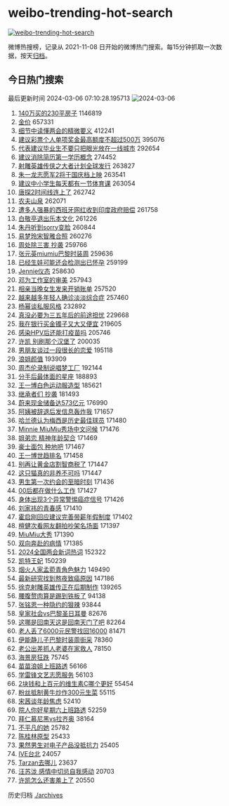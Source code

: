 # weibo-trending-hot-search

[![weibo-trending-hot-search](https://github.com/ameizi/weibo-trending-hot-search/actions/workflows/ci.yml/badge.svg)](https://github.com/ameizi/weibo-trending-hot-search/actions/workflows/ci.yml)

微博热搜榜，记录从 2021-11-08 日开始的微博热门搜索。每15分钟抓取一次数据，按天[归档](./archives)。

## 今日热门搜索

<!-- BEGIN --> 
最后更新时间 2024-03-06 07:10:28.195713 
![2024-03-06](https://imgs-storage.s3.us-east-005.backblazeb2.com/20240306/2024-03-06.png?versionId=4_z8fbbed132d73df8689c40f13_f101d23600ed8a360_d20240305_m231028_c005_v0501000_t0036_u01709680228109) 
1. [140万买的230平房子](https://s.weibo.com/weibo?q=140%E4%B8%87%E4%B9%B0%E7%9A%84230%E5%B9%B3%E6%88%BF%E5%AD%90&t=31&band_rank=1&Refer=top) 1146819
1. [金价](https://s.weibo.com/weibo?q=%E9%87%91%E4%BB%B7&t=31&band_rank=2&Refer=top) 657331
1. [细节中读懂两会的精微要义](https://s.weibo.com/weibo?q=%23%E7%BB%86%E8%8A%82%E4%B8%AD%E8%AF%BB%E6%87%82%E4%B8%A4%E4%BC%9A%E7%9A%84%E7%B2%BE%E5%BE%AE%E8%A6%81%E4%B9%89%23&t=31&band_rank=3&Refer=top) 412241
1. [建议彩票个人单项奖金最高额度不超过500万](https://s.weibo.com/weibo?q=%23%E5%BB%BA%E8%AE%AE%E5%BD%A9%E7%A5%A8%E4%B8%AA%E4%BA%BA%E5%8D%95%E9%A1%B9%E5%A5%96%E9%87%91%E6%9C%80%E9%AB%98%E9%A2%9D%E5%BA%A6%E4%B8%8D%E8%B6%85%E8%BF%87500%E4%B8%87%23&t=31&band_rank=4&Refer=top) 395076
1. [代表建议毕业生不要只把眼光放在一线城市](https://s.weibo.com/weibo?q=%23%E4%BB%A3%E8%A1%A8%E5%BB%BA%E8%AE%AE%E6%AF%95%E4%B8%9A%E7%94%9F%E4%B8%8D%E8%A6%81%E5%8F%AA%E6%8A%8A%E7%9C%BC%E5%85%89%E6%94%BE%E5%9C%A8%E4%B8%80%E7%BA%BF%E5%9F%8E%E5%B8%82%23&t=31&band_rank=5&Refer=top) 292654
1. [建议消除简历第一学历概念](https://s.weibo.com/weibo?q=%23%E5%BB%BA%E8%AE%AE%E6%B6%88%E9%99%A4%E7%AE%80%E5%8E%86%E7%AC%AC%E4%B8%80%E5%AD%A6%E5%8E%86%E6%A6%82%E5%BF%B5%23&t=31&band_rank=6&Refer=top) 274452
1. [射雕英雄传侠之大者计划全球发行](https://s.weibo.com/weibo?q=%23%E5%B0%84%E9%9B%95%E8%8B%B1%E9%9B%84%E4%BC%A0%E4%BE%A0%E4%B9%8B%E5%A4%A7%E8%80%85%E8%AE%A1%E5%88%92%E5%85%A8%E7%90%83%E5%8F%91%E8%A1%8C%23&t=31&band_rank=7&Refer=top) 263827
1. [朱一龙志愿军2将于国庆档上映](https://s.weibo.com/weibo?q=%E6%9C%B1%E4%B8%80%E9%BE%99%E5%BF%97%E6%84%BF%E5%86%9B2%E5%B0%86%E4%BA%8E%E5%9B%BD%E5%BA%86%E6%A1%A3%E4%B8%8A%E6%98%A0&t=31&band_rank=8&Refer=top) 263541
1. [建议中小学生每天都有一节体育课](https://s.weibo.com/weibo?q=%23%E5%BB%BA%E8%AE%AE%E4%B8%AD%E5%B0%8F%E5%AD%A6%E7%94%9F%E6%AF%8F%E5%A4%A9%E9%83%BD%E6%9C%89%E4%B8%80%E8%8A%82%E4%BD%93%E8%82%B2%E8%AF%BE%23&t=31&band_rank=9&Refer=top) 263054
1. [唐探2时间线连上了](https://s.weibo.com/weibo?q=%E5%94%90%E6%8E%A22%E6%97%B6%E9%97%B4%E7%BA%BF%E8%BF%9E%E4%B8%8A%E4%BA%86&t=31&band_rank=10&Refer=top) 262742
1. [农夫山泉](https://s.weibo.com/weibo?q=%E5%86%9C%E5%A4%AB%E5%B1%B1%E6%B3%89&t=31&band_rank=11&Refer=top) 262071
1. [遭多人强暴的西班牙网红收到印度政府赔偿](https://s.weibo.com/weibo?q=%23%E9%81%AD%E5%A4%9A%E4%BA%BA%E5%BC%BA%E6%9A%B4%E7%9A%84%E8%A5%BF%E7%8F%AD%E7%89%99%E7%BD%91%E7%BA%A2%E6%94%B6%E5%88%B0%E5%8D%B0%E5%BA%A6%E6%94%BF%E5%BA%9C%E8%B5%94%E5%81%BF%23&t=31&band_rank=12&Refer=top) 261758
1. [白敬亭退出乐本文化](https://s.weibo.com/weibo?q=%23%E7%99%BD%E6%95%AC%E4%BA%AD%E9%80%80%E5%87%BA%E4%B9%90%E6%9C%AC%E6%96%87%E5%8C%96%23&t=31&band_rank=13&Refer=top) 261226
1. [朱丹听到sorry变脸](https://s.weibo.com/weibo?q=%23%E6%9C%B1%E4%B8%B9%E5%90%AC%E5%88%B0sorry%E5%8F%98%E8%84%B8%23&t=31&band_rank=14&Refer=top) 260844
1. [易梦玲宋智雅合照](https://s.weibo.com/weibo?q=%23%E6%98%93%E6%A2%A6%E7%8E%B2%E5%AE%8B%E6%99%BA%E9%9B%85%E5%90%88%E7%85%A7%23&t=31&band_rank=15&Refer=top) 260276
1. [周处除三害 抄袭](https://s.weibo.com/weibo?q=%E5%91%A8%E5%A4%84%E9%99%A4%E4%B8%89%E5%AE%B3%20%E6%8A%84%E8%A2%AD&t=31&band_rank=16&Refer=top) 259766
1. [张元英miumiu巴黎时装周](https://s.weibo.com/weibo?q=%23%E5%BC%A0%E5%85%83%E8%8B%B1miumiu%E5%B7%B4%E9%BB%8E%E6%97%B6%E8%A3%85%E5%91%A8%23&t=31&band_rank=17&Refer=top) 259636
1. [已经生娃可能还会检测出已怀孕](https://s.weibo.com/weibo?q=%E5%B7%B2%E7%BB%8F%E7%94%9F%E5%A8%83%E5%8F%AF%E8%83%BD%E8%BF%98%E4%BC%9A%E6%A3%80%E6%B5%8B%E5%87%BA%E5%B7%B2%E6%80%80%E5%AD%95&t=31&band_rank=18&Refer=top) 259199
1. [Jennie仪态](https://s.weibo.com/weibo?q=%23Jennie%E4%BB%AA%E6%80%81%23&t=31&band_rank=19&Refer=top) 258630
1. [邓为工作室的审美](https://s.weibo.com/weibo?q=%23%E9%82%93%E4%B8%BA%E5%B7%A5%E4%BD%9C%E5%AE%A4%E7%9A%84%E5%AE%A1%E7%BE%8E%23&t=31&band_rank=20&Refer=top) 257943
1. [相亲当晚女生发来开销账单](https://s.weibo.com/weibo?q=%23%E7%9B%B8%E4%BA%B2%E5%BD%93%E6%99%9A%E5%A5%B3%E7%94%9F%E5%8F%91%E6%9D%A5%E5%BC%80%E9%94%80%E8%B4%A6%E5%8D%95%23&t=31&band_rank=21&Refer=top) 257520
1. [越来越多年轻人确诊淡淡综合症](https://s.weibo.com/weibo?q=%23%E8%B6%8A%E6%9D%A5%E8%B6%8A%E5%A4%9A%E5%B9%B4%E8%BD%BB%E4%BA%BA%E7%A1%AE%E8%AF%8A%E6%B7%A1%E6%B7%A1%E7%BB%BC%E5%90%88%E7%97%87%23&t=31&band_rank=22&Refer=top) 257460
1. [杨幂谈私服风格](https://s.weibo.com/weibo?q=%23%E6%9D%A8%E5%B9%82%E8%B0%88%E7%A7%81%E6%9C%8D%E9%A3%8E%E6%A0%BC%23&t=31&band_rank=23&Refer=top) 232892
1. [真没必要为三五年后的前途担忧](https://s.weibo.com/weibo?q=%E7%9C%9F%E6%B2%A1%E5%BF%85%E8%A6%81%E4%B8%BA%E4%B8%89%E4%BA%94%E5%B9%B4%E5%90%8E%E7%9A%84%E5%89%8D%E9%80%94%E6%8B%85%E5%BF%A7&t=31&band_rank=24&Refer=top) 229668
1. [我在银行买金镯子又大又便宜](https://s.weibo.com/weibo?q=%23%E6%88%91%E5%9C%A8%E9%93%B6%E8%A1%8C%E4%B9%B0%E9%87%91%E9%95%AF%E5%AD%90%E5%8F%88%E5%A4%A7%E5%8F%88%E4%BE%BF%E5%AE%9C%23&t=31&band_rank=25&Refer=top) 219605
1. [感染HPV后还能打疫苗吗](https://s.weibo.com/weibo?q=%23%E6%84%9F%E6%9F%93HPV%E5%90%8E%E8%BF%98%E8%83%BD%E6%89%93%E7%96%AB%E8%8B%97%E5%90%97%23&t=31&band_rank=26&Refer=top) 205746
1. [许凯 别刷那个汉堡了](https://s.weibo.com/weibo?q=%E8%AE%B8%E5%87%AF%20%E5%88%AB%E5%88%B7%E9%82%A3%E4%B8%AA%E6%B1%89%E5%A0%A1%E4%BA%86&t=31&band_rank=27&Refer=top) 200035
1. [男朋友谈过一段很长的恋爱](https://s.weibo.com/weibo?q=%23%E7%94%B7%E6%9C%8B%E5%8F%8B%E8%B0%88%E8%BF%87%E4%B8%80%E6%AE%B5%E5%BE%88%E9%95%BF%E7%9A%84%E6%81%8B%E7%88%B1%23&t=31&band_rank=28&Refer=top) 195118
1. [浪姐颜值](https://s.weibo.com/weibo?q=%23%E6%B5%AA%E5%A7%90%E9%A2%9C%E5%80%BC%23&t=31&band_rank=45&Refer=top) 193909
1. [周杰伦录制说唱梦工厂](https://s.weibo.com/weibo?q=%23%E5%91%A8%E6%9D%B0%E4%BC%A6%E5%BD%95%E5%88%B6%E8%AF%B4%E5%94%B1%E6%A2%A6%E5%B7%A5%E5%8E%82%23&t=31&band_rank=29&Refer=top) 192144
1. [分手后最体面的星座](https://s.weibo.com/weibo?q=%E5%88%86%E6%89%8B%E5%90%8E%E6%9C%80%E4%BD%93%E9%9D%A2%E7%9A%84%E6%98%9F%E5%BA%A7&t=31&band_rank=30&Refer=top) 188893
1. [王一博白色运动服造型](https://s.weibo.com/weibo?q=%23%E7%8E%8B%E4%B8%80%E5%8D%9A%E7%99%BD%E8%89%B2%E8%BF%90%E5%8A%A8%E6%9C%8D%E9%80%A0%E5%9E%8B%23&t=31&band_rank=31&Refer=top) 185621
1. [继承者们 抄袭](https://s.weibo.com/weibo?q=%E7%BB%A7%E6%89%BF%E8%80%85%E4%BB%AC%20%E6%8A%84%E8%A2%AD&t=31&band_rank=32&Refer=top) 181493
1. [蔚来现金储备达573亿元](https://s.weibo.com/weibo?q=%23%E8%94%9A%E6%9D%A5%E7%8E%B0%E9%87%91%E5%82%A8%E5%A4%87%E8%BE%BE573%E4%BA%BF%E5%85%83%23&t=31&band_rank=33&Refer=top) 176990
1. [阿姨被辞退后发信息轰炸我](https://s.weibo.com/weibo?q=%23%E9%98%BF%E5%A7%A8%E8%A2%AB%E8%BE%9E%E9%80%80%E5%90%8E%E5%8F%91%E4%BF%A1%E6%81%AF%E8%BD%B0%E7%82%B8%E6%88%91%23&t=31&band_rank=34&Refer=top) 171657
1. [哈兰德认为梅西是历史最佳球员](https://s.weibo.com/weibo?q=%23%E5%93%88%E5%85%B0%E5%BE%B7%E8%AE%A4%E4%B8%BA%E6%A2%85%E8%A5%BF%E6%98%AF%E5%8E%86%E5%8F%B2%E6%9C%80%E4%BD%B3%E7%90%83%E5%91%98%23&t=31&band_rank=35&Refer=top) 171480
1. [Minnie MiuMiu秀场中文问候](https://s.weibo.com/weibo?q=Minnie%20MiuMiu%E7%A7%80%E5%9C%BA%E4%B8%AD%E6%96%87%E9%97%AE%E5%80%99&t=31&band_rank=36&Refer=top) 171476
1. [姐弟恋 精神年龄契合](https://s.weibo.com/weibo?q=%E5%A7%90%E5%BC%9F%E6%81%8B%20%E7%B2%BE%E7%A5%9E%E5%B9%B4%E9%BE%84%E5%A5%91%E5%90%88&t=31&band_rank=37&Refer=top) 171469
1. [豪士面包 种地吧](https://s.weibo.com/weibo?q=%E8%B1%AA%E5%A3%AB%E9%9D%A2%E5%8C%85%20%E7%A7%8D%E5%9C%B0%E5%90%A7&t=31&band_rank=38&Refer=top) 171467
1. [王一博世趋排名](https://s.weibo.com/weibo?q=%23%E7%8E%8B%E4%B8%80%E5%8D%9A%E4%B8%96%E8%B6%8B%E6%8E%92%E5%90%8D%23&t=31&band_rank=39&Refer=top) 171458
1. [别再让黄金店割智商税了](https://s.weibo.com/weibo?q=%23%E5%88%AB%E5%86%8D%E8%AE%A9%E9%BB%84%E9%87%91%E5%BA%97%E5%89%B2%E6%99%BA%E5%95%86%E7%A8%8E%E4%BA%86%23&t=31&band_rank=40&Refer=top) 171447
1. [这只猫真的非养不可吗](https://s.weibo.com/weibo?q=%E8%BF%99%E5%8F%AA%E7%8C%AB%E7%9C%9F%E7%9A%84%E9%9D%9E%E5%85%BB%E4%B8%8D%E5%8F%AF%E5%90%97&t=31&band_rank=41&Refer=top) 171447
1. [男生第一次约会的至暗时刻](https://s.weibo.com/weibo?q=%E7%94%B7%E7%94%9F%E7%AC%AC%E4%B8%80%E6%AC%A1%E7%BA%A6%E4%BC%9A%E7%9A%84%E8%87%B3%E6%9A%97%E6%97%B6%E5%88%BB&t=31&band_rank=42&Refer=top) 171436
1. [00后都在做什么工作](https://s.weibo.com/weibo?q=00%E5%90%8E%E9%83%BD%E5%9C%A8%E5%81%9A%E4%BB%80%E4%B9%88%E5%B7%A5%E4%BD%9C&t=31&band_rank=43&Refer=top) 171427
1. [身体出现3个异常警惕癌症信号](https://s.weibo.com/weibo?q=%23%E8%BA%AB%E4%BD%93%E5%87%BA%E7%8E%B03%E4%B8%AA%E5%BC%82%E5%B8%B8%E8%AD%A6%E6%83%95%E7%99%8C%E7%97%87%E4%BF%A1%E5%8F%B7%23&t=31&band_rank=44&Refer=top) 171426
1. [刘家祎的青春感](https://s.weibo.com/weibo?q=%E5%88%98%E5%AE%B6%E7%A5%8E%E7%9A%84%E9%9D%92%E6%98%A5%E6%84%9F&t=31&band_rank=46&Refer=top) 171410
1. [霍启刚回应建议完善带薪年假制度](https://s.weibo.com/weibo?q=%23%E9%9C%8D%E5%90%AF%E5%88%9A%E5%9B%9E%E5%BA%94%E5%BB%BA%E8%AE%AE%E5%AE%8C%E5%96%84%E5%B8%A6%E8%96%AA%E5%B9%B4%E5%81%87%E5%88%B6%E5%BA%A6%23&t=31&band_rank=47&Refer=top) 171402
1. [檀健次看网友翻拍吵架名场面](https://s.weibo.com/weibo?q=%E6%AA%80%E5%81%A5%E6%AC%A1%E7%9C%8B%E7%BD%91%E5%8F%8B%E7%BF%BB%E6%8B%8D%E5%90%B5%E6%9E%B6%E5%90%8D%E5%9C%BA%E9%9D%A2&t=31&band_rank=48&Refer=top) 171397
1. [MiuMiu大秀](https://s.weibo.com/weibo?q=MiuMiu%E5%A4%A7%E7%A7%80&t=31&band_rank=49&Refer=top) 171390
1. [双向奔赴的病情](https://s.weibo.com/weibo?q=%E5%8F%8C%E5%90%91%E5%A5%94%E8%B5%B4%E7%9A%84%E7%97%85%E6%83%85&t=31&band_rank=50&Refer=top) 171385
1. [2024全国两会新词热词](https://s.weibo.com/weibo?q=%232024%E5%85%A8%E5%9B%BD%E4%B8%A4%E4%BC%9A%E6%96%B0%E8%AF%8D%E7%83%AD%E8%AF%8D%23&t=31&band_rank=3&Refer=top) 152322
1. [凯特王妃](https://s.weibo.com/weibo?q=%E5%87%AF%E7%89%B9%E7%8E%8B%E5%A6%83&t=31&band_rank=46&Refer=top) 150239
1. [烟火人家孟菀青角色魅力](https://s.weibo.com/weibo?q=%E7%83%9F%E7%81%AB%E4%BA%BA%E5%AE%B6%E5%AD%9F%E8%8F%80%E9%9D%92%E8%A7%92%E8%89%B2%E9%AD%85%E5%8A%9B&t=31&band_rank=47&Refer=top) 149490
1. [最新研究找到熬夜致癌原因](https://s.weibo.com/weibo?q=%23%E6%9C%80%E6%96%B0%E7%A0%94%E7%A9%B6%E6%89%BE%E5%88%B0%E7%86%AC%E5%A4%9C%E8%87%B4%E7%99%8C%E5%8E%9F%E5%9B%A0%23&t=31&band_rank=37&Refer=top) 147186
1. [徐克射雕英雄传正在后期制作](https://s.weibo.com/weibo?q=%23%E5%BE%90%E5%85%8B%E5%B0%84%E9%9B%95%E8%8B%B1%E9%9B%84%E4%BC%A0%E6%AD%A3%E5%9C%A8%E5%90%8E%E6%9C%9F%E5%88%B6%E4%BD%9C%23&t=31&band_rank=9&Refer=top) 139265
1. [腰腹赘肉算是踢到铁板了](https://s.weibo.com/weibo?q=%E8%85%B0%E8%85%B9%E8%B5%98%E8%82%89%E7%AE%97%E6%98%AF%E8%B8%A2%E5%88%B0%E9%93%81%E6%9D%BF%E4%BA%86&t=31&band_rank=50&Refer=top) 94138
1. [张铭恩一种隐约的狠辣](https://s.weibo.com/weibo?q=%23%E5%BC%A0%E9%93%AD%E6%81%A9%E4%B8%80%E7%A7%8D%E9%9A%90%E7%BA%A6%E7%9A%84%E7%8B%A0%E8%BE%A3%23&t=31&band_rank=22&Refer=top) 93844
1. [皇家社会vs巴黎圣日耳曼](https://s.weibo.com/weibo?q=%23%E7%9A%87%E5%AE%B6%E7%A4%BE%E4%BC%9Avs%E5%B7%B4%E9%BB%8E%E5%9C%A3%E6%97%A5%E8%80%B3%E6%9B%BC%23&t=31&band_rank=50&Refer=top) 82676
1. [这哪是回南天这是回南天门了吧](https://s.weibo.com/weibo?q=%E8%BF%99%E5%93%AA%E6%98%AF%E5%9B%9E%E5%8D%97%E5%A4%A9%E8%BF%99%E6%98%AF%E5%9B%9E%E5%8D%97%E5%A4%A9%E9%97%A8%E4%BA%86%E5%90%A7&t=31&band_rank=37&Refer=top) 82264
1. [老人丢了6000元民警找回16000](https://s.weibo.com/weibo?q=%23%E8%80%81%E4%BA%BA%E4%B8%A2%E4%BA%866000%E5%85%83%E6%B0%91%E8%AD%A6%E6%89%BE%E5%9B%9E16000%23&t=31&band_rank=48&Refer=top) 81471
1. [伊能静儿子巴黎时装周街采](https://s.weibo.com/weibo?q=%23%E4%BC%8A%E8%83%BD%E9%9D%99%E5%84%BF%E5%AD%90%E5%B7%B4%E9%BB%8E%E6%97%B6%E8%A3%85%E5%91%A8%E8%A1%97%E9%87%87%23&t=31&band_rank=35&Refer=top) 78360
1. [老公出差抓人老婆在家救人](https://s.weibo.com/weibo?q=%23%E8%80%81%E5%85%AC%E5%87%BA%E5%B7%AE%E6%8A%93%E4%BA%BA%E8%80%81%E5%A9%86%E5%9C%A8%E5%AE%B6%E6%95%91%E4%BA%BA%23&t=31&band_rank=32&Refer=top) 78150
1. [海景房狂跌](https://s.weibo.com/weibo?q=%23%E6%B5%B7%E6%99%AF%E6%88%BF%E7%8B%82%E8%B7%8C%23&t=31&band_rank=25&Refer=top) 75745
1. [苗苗浪姐上班路透](https://s.weibo.com/weibo?q=%23%E8%8B%97%E8%8B%97%E6%B5%AA%E5%A7%90%E4%B8%8A%E7%8F%AD%E8%B7%AF%E9%80%8F%23&t=31&band_rank=49&Refer=top) 56166
1. [学雷锋文艺志愿服务](https://s.weibo.com/weibo?q=%23%E5%AD%A6%E9%9B%B7%E9%94%8B%E6%96%87%E8%89%BA%E5%BF%97%E6%84%BF%E6%9C%8D%E5%8A%A1%23&t=31&band_rank=48&Refer=top) 56103
1. [2块钱和上百元的维生素C哪个更好](https://s.weibo.com/weibo?q=%232%E5%9D%97%E9%92%B1%E5%92%8C%E4%B8%8A%E7%99%BE%E5%85%83%E7%9A%84%E7%BB%B4%E7%94%9F%E7%B4%A0C%E5%93%AA%E4%B8%AA%E6%9B%B4%E5%A5%BD%23&t=31&band_rank=49&Refer=top) 55454
1. [粉丝抵制黄牛炒作300元生菜](https://s.weibo.com/weibo?q=%23%E7%B2%89%E4%B8%9D%E6%8A%B5%E5%88%B6%E9%BB%84%E7%89%9B%E7%82%92%E4%BD%9C300%E5%85%83%E7%94%9F%E8%8F%9C%23&t=31&band_rank=43&Refer=top) 55115
1. [宋茜谈年龄焦虑](https://s.weibo.com/weibo?q=%23%E5%AE%8B%E8%8C%9C%E8%B0%88%E5%B9%B4%E9%BE%84%E7%84%A6%E8%99%91%23&t=31&band_rank=47&Refer=top) 52410
1. [院人你好星期六上班路透](https://s.weibo.com/weibo?q=%23%E9%99%A2%E4%BA%BA%E4%BD%A0%E5%A5%BD%E6%98%9F%E6%9C%9F%E5%85%AD%E4%B8%8A%E7%8F%AD%E8%B7%AF%E9%80%8F%23&t=31&band_rank=49&Refer=top) 52259
1. [拜仁慕尼黑vs拉齐奥](https://s.weibo.com/weibo?q=%23%E6%8B%9C%E4%BB%81%E6%85%95%E5%B0%BC%E9%BB%91vs%E6%8B%89%E9%BD%90%E5%A5%A5%23&t=31&band_rank=47&Refer=top) 38164
1. [不平凡的她](https://s.weibo.com/weibo?q=%E4%B8%8D%E5%B9%B3%E5%87%A1%E7%9A%84%E5%A5%B9&t=31&band_rank=45&Refer=top) 25782
1. [陈桂林原型](https://s.weibo.com/weibo?q=%E9%99%88%E6%A1%82%E6%9E%97%E5%8E%9F%E5%9E%8B&t=31&band_rank=43&Refer=top) 25433
1. [果然男生对电子产品没抵抗力](https://s.weibo.com/weibo?q=%23%E6%9E%9C%E7%84%B6%E7%94%B7%E7%94%9F%E5%AF%B9%E7%94%B5%E5%AD%90%E4%BA%A7%E5%93%81%E6%B2%A1%E6%8A%B5%E6%8A%97%E5%8A%9B%23&t=31&band_rank=50&Refer=top) 25405
1. [IVE台北](https://s.weibo.com/weibo?q=IVE%E5%8F%B0%E5%8C%97&t=31&band_rank=48&Refer=top) 24057
1. [Tarzan去哪儿](https://s.weibo.com/weibo?q=%23Tarzan%E5%8E%BB%E5%93%AA%E5%84%BF%23&t=31&band_rank=50&Refer=top) 23637
1. [汪苏泷 感情中切忌自我感动](https://s.weibo.com/weibo?q=%E6%B1%AA%E8%8B%8F%E6%B3%B7%20%E6%84%9F%E6%83%85%E4%B8%AD%E5%88%87%E5%BF%8C%E8%87%AA%E6%88%91%E6%84%9F%E5%8A%A8&t=31&band_rank=36&Refer=top) 20703
1. [许凯怎么还害羞上了](https://s.weibo.com/weibo?q=%23%E8%AE%B8%E5%87%AF%E6%80%8E%E4%B9%88%E8%BF%98%E5%AE%B3%E7%BE%9E%E4%B8%8A%E4%BA%86%23&t=31&band_rank=49&Refer=top) 20550
<!-- END -->

历史归档 [./archives](./archives)


